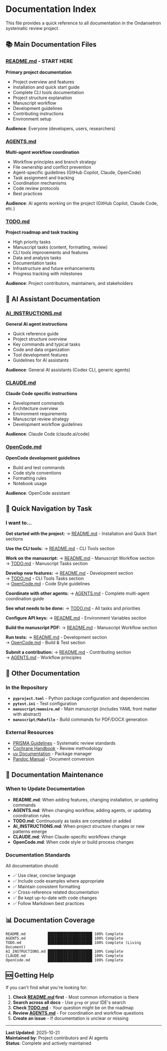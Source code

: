 # Documentation Index

This file provides a quick reference to all documentation in the Ondansetron systematic review project.

## 📚 Main Documentation Files

### [README.md](README.md) - **START HERE** 
**Primary project documentation**
- Project overview and features
- Installation and quick start guide
- Complete CLI tools documentation
- Project structure explanation
- Manuscript workflow
- Development guidelines
- Contributing instructions
- Environment setup

**Audience**: Everyone (developers, users, researchers)

### [AGENTS.md](AGENTS.md)
**Multi-agent workflow coordination**
- Workflow principles and branch strategy
- File ownership and conflict prevention
- Agent-specific guidelines (GitHub Copilot, Claude, OpenCode)
- Task assignment and tracking
- Coordination mechanisms
- Code review protocols
- Best practices

**Audience**: AI agents working on the project (GitHub Copilot, Claude Code, etc.)

### [TODO.md](TODO.md)
**Project roadmap and task tracking**
- High priority tasks
- Manuscript tasks (content, formatting, review)
- CLI tools improvements and features
- Data and analysis tasks
- Documentation tasks
- Infrastructure and future enhancements
- Progress tracking with milestones

**Audience**: Project contributors, maintainers, and stakeholders

## 🤖 AI Assistant Documentation

### [AI_INSTRUCTIONS.md](AI_INSTRUCTIONS.md)
**General AI agent instructions**
- Quick reference guide
- Project structure overview
- Key commands and typical tasks
- Code and data organization
- Tool development features
- Guidelines for AI assistants

**Audience**: General AI assistants (Codex CLI, generic agents)

### [CLAUDE.md](CLAUDE.md)
**Claude Code specific instructions**
- Development commands
- Architecture overview
- Environment requirements
- Manuscript review strategy
- Development workflow guidelines

**Audience**: Claude Code (claude.ai/code)

### [OpenCode.md](OpenCode.md)
**OpenCode development guidelines**
- Build and test commands
- Code style conventions
- Formatting rules
- Notebook usage

**Audience**: OpenCode assistant

## 📖 Quick Navigation by Task

### I want to...

**Get started with the project:**
→ [README.md](README.md) - Installation and Quick Start sections

**Use the CLI tools:**
→ [README.md](README.md) - CLI Tools section

**Work on the manuscript:**
→ [README.md](README.md) - Manuscript Workflow section  
→ [TODO.md](TODO.md) - Manuscript Tasks section

**Develop new features:**
→ [README.md](README.md) - Development section  
→ [TODO.md](TODO.md) - CLI Tools Tasks section  
→ [OpenCode.md](OpenCode.md) - Code Style guidelines

**Coordinate with other agents:**
→ [AGENTS.md](AGENTS.md) - Complete multi-agent coordination guide

**See what needs to be done:**
→ [TODO.md](TODO.md) - All tasks and priorities

**Configure API keys:**
→ [README.md](README.md) - Environment Variables section

**Build the manuscript PDF:**
→ [README.md](README.md) - Manuscript Workflow section

**Run tests:**
→ [README.md](README.md) - Development section  
→ [OpenCode.md](OpenCode.md) - Build & Test section

**Submit a contribution:**
→ [README.md](README.md) - Contributing section  
→ [AGENTS.md](AGENTS.md) - Workflow principles

## 📁 Other Documentation

### In the Repository

- **`pyproject.toml`** - Python package configuration and dependencies
- **`pytest.ini`** - Test configuration
- **`manuscript/memoire.md`** - Main manuscript (includes YAML front matter with abstract)
- **`manuscript/Makefile`** - Build commands for PDF/DOCX generation

### External Resources

- [PRISMA Guidelines](http://www.prisma-statement.org/) - Systematic review standards
- [Cochrane Handbook](https://training.cochrane.org/handbook) - Review methodology
- [uv Documentation](https://github.com/astral-sh/uv) - Package manager
- [Pandoc Manual](https://pandoc.org/MANUAL.html) - Document conversion

## 🔄 Documentation Maintenance

### When to Update Documentation

- **README.md**: When adding features, changing installation, or updating commands
- **AGENTS.md**: When changing workflow, adding agents, or updating coordination rules
- **TODO.md**: Continuously as tasks are completed or added
- **AI_INSTRUCTIONS.md**: When project structure changes or new patterns emerge
- **CLAUDE.md**: When Claude-specific workflows change
- **OpenCode.md**: When code style or build process changes

### Documentation Standards

All documentation should:
- ✅ Use clear, concise language
- ✅ Include code examples where appropriate
- ✅ Maintain consistent formatting
- ✅ Cross-reference related documentation
- ✅ Be kept up-to-date with code changes
- ✅ Follow Markdown best practices

## 📊 Documentation Coverage

```
README.md          ████████████████████ 100% Complete
AGENTS.md          ████████████████████ 100% Complete
TODO.md            ████████████████████ 100% Complete (Living Document)
AI_INSTRUCTIONS.md ████████████████████ 100% Complete
CLAUDE.md          ████████████████████ 100% Complete
OpenCode.md        ████████████████████ 100% Complete
```

## 🆘 Getting Help

If you can't find what you're looking for:

1. **Check [README.md](README.md) first** - Most common information is there
2. **Search across all docs** - Use `grep` or your IDE's search
3. **Check [TODO.md](TODO.md)** - Your question might be on the roadmap
4. **Review [AGENTS.md](AGENTS.md)** - For coordination and workflow questions
5. **Create an issue** - If documentation is unclear or missing

---

**Last Updated**: 2025-10-21  
**Maintained by**: Project contributors and AI agents  
**Status**: Complete and actively maintained
